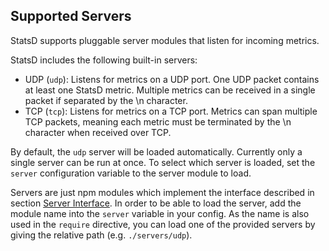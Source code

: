 Supported Servers
------------------

StatsD supports pluggable server modules that listen for incoming
metrics.

StatsD includes the following built-in servers:

* UDP (`udp`): Listens for metrics on a UDP port. One UDP packet contains at
  least one StatsD metric. Multiple metrics can be received in a single packet
  if separated by the \n character.
* TCP (`tcp`): Listens for metrics on a TCP port. Metrics can span multiple TCP
  packets, meaning each metric must be terminated by the \n character when
  received over TCP.

By default, the `udp` server will be loaded automatically. Currently only a
single server can be run at once. To select which server is loaded, set
the `server` configuration variable to the server module to load.

Servers are just npm modules which implement the interface described in
section [Server Interface](./server_interface.md). In order to be able to load the server,
add the module name into the `server` variable in your config. As the name is also
used in the `require` directive, you can load one of the provided servers by
giving the relative path (e.g. `./servers/udp`).
